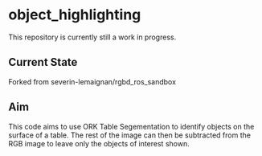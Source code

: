 # object_highlighting

This repository is currently still a work in progress.

Current State
-------------

Forked from severin-lemaignan/rgbd_ros_sandbox

Aim
---

This code aims to use ORK Table Segementation to identify objects on the surface of a table. The rest of the image can then be subtracted from the RGB image to leave only the objects of interest shown.
